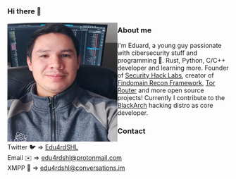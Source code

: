 ### Hi there 👋
<img align="left" src="https://raw.githubusercontent.com/Edu4rdSHL/Edu4rdSHL/master/img/edu4rdshl.jpeg" alt="Edu4rdSHL" width="250" height="270">
 
### About me
I'm Eduard, a young guy passionate with cibersecurity stuff and programming 🤖. Rust, Python, C/C++ developer and learning more. Founder of [Security Hack Labs](https://securityhacklabs.net), creator of [Findomain Recon Framework](https://findomain.app), [Tor Router](https://github.com/edu4rdshl/tor-router) and more open source projects! Currently I contribute to the [BlackArch](https://blackarch.org) hacking distro as core developer.

### Contact
Twitter 🐦 => [Edu4rdSHL](https://twitter.com/edu4rdshl)<br>
Email ✉️ => edu4rdshl@protonmail.com<br>
XMPP 💬 => edu4rdshl@conversations.im
